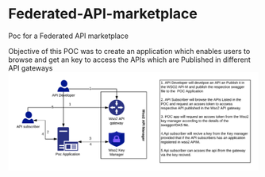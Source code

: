 # Federated-API-marketplace
Poc for a Federated API marketplace

Objective of this POC was to create an application which enables users to browse and get an key to access the APIs which are Published 
in different API gateways
![overview](https://raw.githubusercontent.com/VimukthiMayadunne/Poc1/master/Overview.png)
